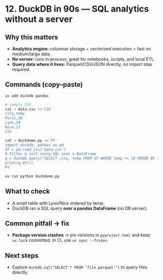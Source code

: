 # 12. DuckDB in 90s — SQL analytics without a server

## Why this matters
- **Analytics engine:** columnar storage + vectorized execution = fast on medium/large data.
- **No server:** runs in‑process; great for notebooks, scripts, and local ETL.
- **Query data where it lives:** Parquet/CSV/JSON directly, no import step required.

## Commands (copy–paste)
```bash
uv add duckdb pandas

# sample CSV
cat > data.csv <<'CSV'
city,temp
Paris,18
Lyon,19
Nice,23
CSV

cat > duckdemo.py <<'PY'
import duckdb, pandas as pd
df = pd.read_csv('data.csv')
# Filter & sort using SQL over a DataFrame
q = duckdb.query("SELECT city, temp FROM df WHERE temp >= 19 ORDER BY temp DESC")
print(q.df())
PY

uv run python duckdemo.py
```

## What to check
- A small table with Lyon/Nice ordered by temp.
- DuckDB ran a SQL query **over a pandas DataFrame** (no DB server).

## Common pitfall → fix
- **Package version clashes** → pin versions in `pyproject.toml` and keep `uv.lock` committed. In CI, use `uv sync --frozen`.

## Next steps
- Explore `duckdb.sql("SELECT * FROM 'file.parquet'")` to query files directly.

